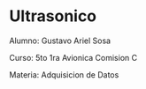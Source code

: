# Ultrasonico


Alumno: Gustavo Ariel Sosa

Curso: 5to 1ra Avionica Comision C

Materia: Adquisicion de Datos
